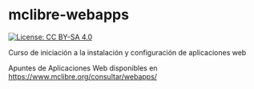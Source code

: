 # mclibre-webapps

[![License: CC BY-SA 4.0](https://img.shields.io/badge/License-CC%20BY--SA%204.0-lightgrey.svg)](https://creativecommons.org/licenses/by-sa/4.0/deed.es)

Curso de iniciación a la instalación y configuración de aplicaciones web

Apuntes de Aplicaciones Web disponibles en https://www.mclibre.org/consultar/webapps/
